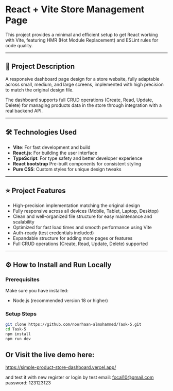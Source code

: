 # React + Vite Store Management Page

This project provides a minimal and efficient setup to get React working with Vite, featuring HMR (Hot Module Replacement) and ESLint rules for code quality.

---

## 📱 Project Description

A responsive dashboard page design for a store website, fully adaptable across small, medium, and large screens, implemented with high precision to match the original design file.

The dashboard supports full CRUD operations (Create, Read, Update, Delete) for managing products data in the store through integration with a real backend API.

---

## 🛠 Technologies Used

- **Vite**: For fast development and build  
- **React.js**: For building the user interface  
- **TypeScript**: For type safety and better developer experience  
- **React bootstrap** Pre-built components for consistent styling
- **Pure CSS**: Custom styles for unique design tweaks  

---

## ⭐ Project Features

- High-precision implementation matching the original design  
- Fully responsive across all devices (Mobile, Tablet, Laptop, Desktop)  
- Clean and well-organized file structure for easy maintenance and scalability  
- Optimized for fast load times and smooth performance using Vite  
- Auth-ready (test credentials included)
- Expandable structure for adding more pages or features
- Full CRUD operations (Create, Read, Update, Delete) supported 

---

## ⚙️ How to Install and Run Locally

### Prerequisites

Make sure you have installed:

- Node.js (recommended version 18 or higher)

### Setup Steps

```bash
git clone https://github.com/noorhaan-almohammed/Task-5.git
cd Task-5
npm install
npm run dev
```

## Or Visit the live demo here:
https://simple-product-store-dashboard.vercel.app/

and test it with new register or login by test email: focal10@gmail.com password: 123123123
